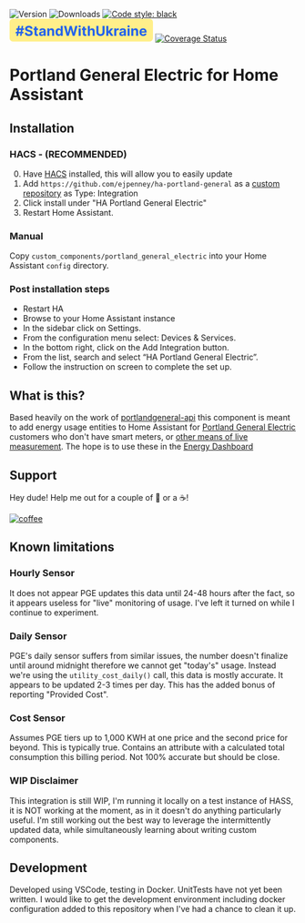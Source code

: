 <!-- [![hacs_badge](https://img.shields.io/badge/HACS-Default-orange.svg)](https://github.com/custom-components/hacs) -->
![Version](https://img.shields.io/github/v/release/ejpenney/ha-portlandgeneral)
![Downloads](https://img.shields.io/github/downloads/ejpenney/ha-portlandgeneral/total)
[![Code style: black](https://img.shields.io/badge/code%20style-black-000000.svg)](https://github.com/psf/black)
[![StandWithUkraine](https://raw.githubusercontent.com/vshymanskyy/StandWithUkraine/main/badges/StandWithUkraine.svg)](https://github.com/vshymanskyy/StandWithUkraine/blob/main/docs/README.md)
[![Coverage Status](https://coveralls.io/repos/github/ejpenney/ha-portlandgeneral/badge.svg?branch=master)](https://coveralls.io/github/ejpenney/ha-portlandgeneral?branch=master)

# Portland General Electric for Home Assistant

## Installation

### HACS - (RECOMMENDED)

0. Have [HACS](https://github.com/custom-components/hacs) installed, this will allow you to easily update
1. Add `https://github.com/ejpenney/ha-portland-general` as a [custom repository](https://custom-components.github.io/hacs/usage/settings/#add-custom-repositories) as Type: Integration
2. Click install under "HA Portland General Electric"
3. Restart Home Assistant.

### Manual

Copy `custom_components/portland_general_electric` into your Home Assistant `config` directory.

### Post installation steps

- Restart HA
- Browse to your Home Assistant instance
- In the sidebar click on  Settings.
- From the configuration menu select: Devices & Services.
- In the bottom right, click on the  Add Integration button.
- From the list, search and select “HA Portland General Electric”.
- Follow the instruction on screen to complete the set up.

## What is this?

Based heavily on the work of [portlandgeneral-api](https://github.com/piekstra/portlandgeneral-api) this component is meant to add energy usage entities to Home Assistant for [Portland General Electric](https://portlandgeneral.com/) customers who don't have smart meters, or [other means of live measurement](https://www.home-assistant.io/blog/2021/08/04/home-energy-management/).  The hope is to use these in the [Energy Dashboard](https://www.home-assistant.io/dashboards/energy)

## Support

Hey dude! Help me out for a couple of :beers: or a :coffee:!

[![coffee](https://www.buymeacoffee.com/assets/img/custom_images/black_img.png)](https://www.buymeacoffee.com/ejpenney)

## Known limitations

### Hourly Sensor

It does not appear PGE updates this data until 24-48 hours after the fact, so it appears useless for "live" monitoring of usage.  I've left it turned on while I continue to experiment.

### Daily Sensor

PGE's daily sensor suffers from similar issues, the number doesn't finalize until around midnight therefore we cannot get "today's" usage.  Instead we're using the `utility_cost_daily()` call, this data is mostly accurate.  It appears to be updated 2-3 times per day.  This has the added bonus of reporting "Provided Cost".

### Cost Sensor

Assumes PGE tiers up to 1,000 KWH at one price and the second price for beyond.  This is typically true.  Contains an attribute with a calculated total consumption this billing period.  Not 100% accurate but should be close.

### WIP Disclaimer

This integration is still WIP, I'm running it locally on a test instance of HASS, it is NOT working at the moment, as in it doesn't do anything particularly useful.  I'm still working out the best way to leverage the intermittently updated data, while simultaneously learning about writing custom components.

## Development

Developed using VSCode, testing in Docker. UnitTests have not yet been written.  I would like to get the development environment including docker configuration added to this repository when I've had a chance to clean it up.
